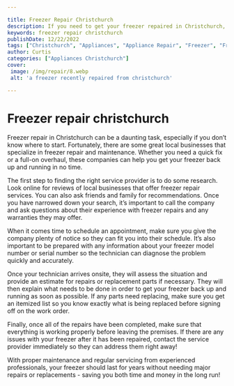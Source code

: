 ```yaml
---

title: Freezer Repair Christchurch
description: If you need to get your freezer repaired in Christchurch, this post will give you great tips on which local businesses to contact and why you should seek their help; read on to find out more!
keywords: freezer repair christchurch
publishDate: 12/22/2022
tags: ["Christchurch", "Appliances", "Appliance Repair", "Freezer", "Freezer"]
author: Curtis
categories: ["Appliances Christchurch"]
cover: 
 image: /img/repair/8.webp
 alt: 'a freezer recently repaired from christchurch'

---
```


# Freezer repair christchurch

Freezer repair in Christchurch can be a daunting task, especially if you don’t know where to start. Fortunately, there are some great local businesses that specialize in freezer repair and maintenance. Whether you need a quick fix or a full-on overhaul, these companies can help you get your freezer back up and running in no time. 

The first step to finding the right service provider is to do some research. Look online for reviews of local businesses that offer freezer repair services. You can also ask friends and family for recommendations. Once you have narrowed down your search, it’s important to call the company and ask questions about their experience with freezer repairs and any warranties they may offer. 

When it comes time to schedule an appointment, make sure you give the company plenty of notice so they can fit you into their schedule. It’s also important to be prepared with any information about your freezer model number or serial number so the technician can diagnose the problem quickly and accurately. 

Once your technician arrives onsite, they will assess the situation and provide an estimate for repairs or replacement parts if necessary. They will then explain what needs to be done in order to get your freezer back up and running as soon as possible. If any parts need replacing, make sure you get an itemized list so you know exactly what is being replaced before signing off on the work order. 

Finally, once all of the repairs have been completed, make sure that everything is working properly before leaving the premises. If there are any issues with your freezer after it has been repaired, contact the service provider immediately so they can address them right away! 

With proper maintenance and regular servicing from experienced professionals, your freezer should last for years without needing major repairs or replacements - saving you both time and money in the long run!